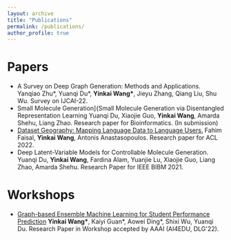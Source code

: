 ```yaml
---
layout: archive
title: "Publications"
permalink: /publications/
author_profile: true
---
```

Papers
======
 * A Survey on Deep Graph Generation: Methods and Applications. Yanqiao Zhu\*, Yuanqi Du\*, **Yinkai Wang\***, Jieyu Zhang, Qiang Liu, Shu Wu. Survey on IJCAI-22.
 * Small Molecule Generation]{Small Molecule Generation via Disentangled Representation Learning Yuanqi Du, Xiaojie Guo, **Yinkai Wang**, Amarda Shehu, Liang
Zhao. Research paper for Bioinformatics. (In submission)
 * [Dataset Geography: Mapping Language Data to Language Users.](https://arxiv.org/abs/2112.03497) Fahim Faisal, **Yinkai Wang**, Antonis Anastasopoulos. Research paper for ACL 2022.
 * Deep Latent-Variable Models for Controllable Molecule Generation. Yuanqi Du, **Yinkai Wang**, Fardina Alam, Yuanjie Lu, Xiaojie Guo, Liang Zhao, Amarda Shehu. Research Paper for IEEE BIBM 2021.

Workshops
======
* [Graph-based Ensemble Machine Learning for Student Performance Prediction](https://arxiv.org/abs/2112.07893) **Yinkai Wang\***, Kaiyi Guan\*, Aowei Ding\*, Shixi Wu, Yuanqi Du. Research Paper in Workshop accepted by AAAI (AI4EDU, DLG'22).
